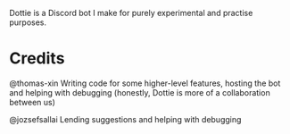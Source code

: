 Dottie is a Discord bot I make for purely experimental and practise purposes.

# Credits

@thomas-xin
Writing code for some higher-level features, hosting the bot and helping with debugging
(honestly, Dottie is more of a collaboration between us)

@jozsefsallai
Lending suggestions and helping with debugging
